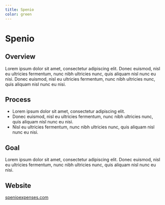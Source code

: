 ```yaml
---
title: Spenio
color: green
---
```


# Spenio

## Overview

Lorem ipsum dolor sit amet, consectetur adipiscing elit. Donec euismod, nisl eu ultricies fermentum, nunc nibh ultricies nunc, quis aliquam nisl nunc eu nisi. Donec euismod, nisl eu ultricies fermentum, nunc nibh ultricies nunc, quis aliquam nisl nunc eu nisi.

## Process

- Lorem ipsum dolor sit amet, consectetur adipiscing elit.
- Donec euismod, nisl eu ultricies fermentum, nunc nibh ultricies nunc, quis aliquam nisl nunc eu nisi.
- Nisl eu ultricies fermentum, nunc nibh ultricies nunc, quis aliquam nisl nunc eu nisi.

## Goal

Lorem ipsum dolor sit amet, consectetur adipiscing elit. Donec euismod, nisl eu ultricies fermentum, nunc nibh ultricies nunc, quis aliquam nisl nunc eu nisi.

## Website

[spenioexpenses.com](https://spenioexpenses.com)
